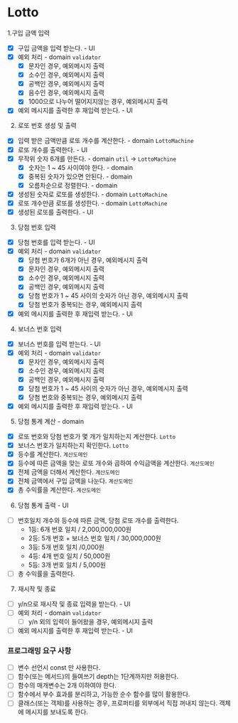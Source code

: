 # Lotto

1.구입 금액 입력

- [x] 구입 금액을 입력 받는다. - UI
- [x] 예외 처리 - domain `validator`
  - [x] 문자인 경우, 예외메시지 출력
  - [x] 소수인 경우, 예외메시지 출력
  - [x] 공백인 경우, 예외메시지 출력
  - [x] 음수인 경우, 예외메시지 출력
  - [x] 1000으로 나누어 떨어지지않는 경우, 예외메시지 출력
- [x] 예외 메시지를 출력한 후 재입력 받는다. - UI

2. 로또 번호 생성 및 출력

- [x] 입력 받은 금액만큼 로또 개수를 계산한다. - domain `LottoMachine`
- [x] 로또 개수를 출력한다. - UI
- [x] 무작위 숫자 6개를 만든다. - domain `util` -> `LottoMachine`
  - [x] 숫자는 1 ~ 45 사이여야 한다. - domain
  - [x] 중복된 숫자가 있으면 안된다. - domain
  - [x] 오름차순으로 정렬한다. - domain
- [x] 생성된 숫자로 로또를 생성한다. - domain `LottoMachine`
- [x] 로또 개수만큼 로또를 생성한다. - domain `LottoMachine`
- [x] 생성된 로또를 출력한다. - UI

3. 당첨 번호 입력

- [x] 당첨 번호를 입력 받는다. - UI
- [x] 예외 처리 - domain `validator`
  - [x] 당첨 번호가 6개가 아닌 경우, 예외메시지 출력
  - [x] 문자인 경우, 예외메시지 출력
  - [x] 소수인 경우, 예외메시지 출력
  - [x] 공백인 경우, 예외메시지 출력
  - [x] 당첨 번호가 1 ~ 45 사이의 숫자가 아닌 경우, 예외메시지 출력
  - [x] 당첨 번호가 중복되는 경우, 예외메시지 출력
- [x] 예외 메시지를 출력한 후 재입력 받는다. - UI

4. 보너스 번호 입력

- [x] 보너스 번호를 입력 받는다. - UI
- [x] 예외 처리 - domain `validator`
  - [x] 문자인 경우, 예외메시지 출력
  - [x] 소수인 경우, 예외메시지 출력
  - [x] 공백인 경우, 예외메시지 출력
  - [x] 당첨 번호가 1 ~ 45 사이의 숫자가 아닌 경우, 예외메시지 출력
  - [x] 당첨 번호와 중복되는 경우, 예외메시지 출력
- [x] 예외 메시지를 출력한 후 재입력 받는다. - UI

5. 당첨 통계 계산 - domain

- [x] 로또 번호와 당첨 번호가 몇 개가 일치하는지 계산한다. `Lotto`
- [x] 보너스 번호가 일치하는지 확인한다. `Lotto`
- [x] 등수를 계산한다. `계산도메인`
- [x] 등수에 따른 금액을 맞는 로또 개수와 곱하여 수익금액을 계산한다. `계산도메인`
- [x] 전체 금액을 더해서 계산한다. `계산도메인`
- [x] 전체 금액에서 구입 금액을 나눈다. `계산도메인`
- [x] 총 수익률을 계산한다. `계산도메인`

6. 당첨 통계 출력 - UI

- [ ] 번호일치 개수와 등수에 따른 금액, 당첨 로또 개수를 출력한다.
  - 1등: 6개 번호 일치 / 2,000,000,000원
  - 2등: 5개 번호 + 보너스 번호 일치 / 30,000,000원
  - 3등: 5개 번호 일치 /0,000원
  - 4등: 4개 번호 일치 / 50,000원
  - 5등: 3개 번호 일치 / 5,000원
- [ ] 총 수익률을 출력한다.

7. 재시작 및 종료

- [ ] y/n으로 재시작 및 종료 입력을 받는다. - UI
- [ ] 예외 처리 - domain `validator`
  - [ ] y/n 외의 입력이 들어왔을 경우, 예외메시지 출력
- [ ] 예외 메시지를 출력한 후 재입력 받는다. - UI

### 프로그래밍 요구 사항

- [ ] 변수 선언시 const 만 사용한다.
- [ ] 함수(또는 메서드)의 들여쓰기 depth는 1단계까지만 허용한다.
- [ ] 함수의 매개변수는 2개 이하여야 한다.
- [ ] 함수에서 부수 효과를 분리하고, 가능한 순수 함수를 많이 활용한다.
- [ ] 클래스(또는 객체)를 사용하는 경우, 프로퍼티를 외부에서 직접 꺼내지 않는다. 객체에 메시지를 보내도록 한다.
